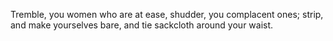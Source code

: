 Tremble, you women who are at ease, shudder, you complacent ones; strip, and make yourselves bare, and tie sackcloth around your waist.
